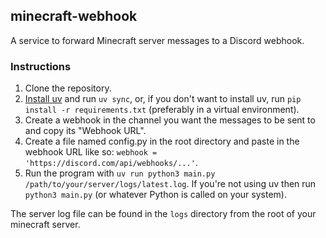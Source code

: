## minecraft-webhook

A service to forward Minecraft server messages to a Discord webhook.

### Instructions

1. Clone the repository.
2. [Install uv](https://docs.astral.sh/uv/getting-started/installation/) and run `uv sync`, or, if you don't want to install uv, run `pip install -r requirements.txt` (preferably in a virtual environment).
3. Create a webhook in the channel you want the messages to be sent to and copy its "Webhook URL".
4. Create a file named config.py in the root directory and paste in the webhook URL like so: `webhook = 'https://discord.com/api/webhooks/...'`.
5. Run the program with `uv run python3 main.py /path/to/your/server/logs/latest.log`. If you're not using uv then run `python3 main.py` (or whatever Python is called on your system).

The server log file can be found in the `logs` directory from the root of your minecraft server.